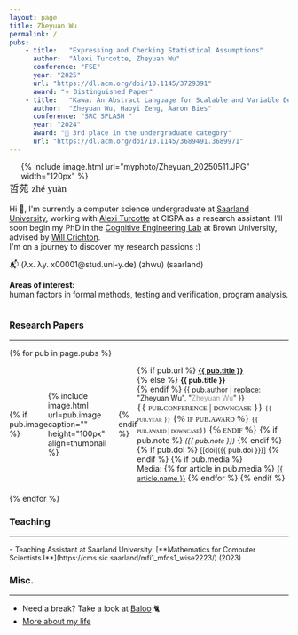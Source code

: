 ```yaml
---
layout: page
title: Zheyuan Wu
permalink: /
pubs:
    - title:   "Expressing and Checking Statistical Assumptions"
      author:  "Alexi Turcotte, Zheyuan Wu"
      conference: "FSE"
      year: "2025"
      url: "https://dl.acm.org/doi/10.1145/3729391"
      award: "⭐ Distinguished Paper"
    - title:   "Kawa: An Abstract Language for Scalable and Variable Detection of Spectre Vulnerabilities"
      author:  "Zheyuan Wu, Haoyi Zeng, Aaron Bies"
      conference: "SRC SPLASH "
      year: "2024"
      award: "🥉 3rd place in the undergraduate category"
      url: "https://dl.acm.org/doi/10.1145/3689491.3689971"
---
```


<div style="overflow: hidden; margin-bottom: 1em;">
  <div style="float: right; margin-left: 1.5em;">
    {% include image.html url="myphoto/Zheyuan_20250511.JPG" width="120px" %}
  </div>

  <p style="font-size: 1.1rem; margin-top: 0.2em;">
    <span lang="zh">哲苑</span>
    <span style="font-family: serif;">zhé yuàn</span>
  </p>

  <p>
    Hi 👋, I'm currently a computer science undergraduate at 
    <a href="https://saarland-informatics-campus.de/">Saarland University</a>, 
    working with <a href="https://reallytg.github.io/">Alexi Turcotte</a> at CISPA as a research assistant. 
    I'll soon begin my PhD in the <a href="https://cel.cs.brown.edu">Cog­ni­tive En­gi­neer­ing Lab</a> at Brown Uni­ver­si­ty, advised by <a href="https://willcrichton.net/">Will Crichton</a>.<br />
    I'm on a journey to discover my research passions :)
  </p>

  <p style="margin-top: 0.8em;">
    📬 (λx. λy. x00001@stud.uni-y.de) (zhwu) (saarland)
  </p>

  <p>
    <strong>Areas of interest:</strong><br />
    human factors in formal methods,
    testing and verification,
    program analysis.
  </p>
</div>



<!-- {% include image.html url="myphoto/Zheyuan_20250511.jpg" width="100px" align="right" %} -->

<!-- <p style="font-size: 1.1rem; margin-top: 0.5em;">
  <span lang="zh">哲苑</span> 
  <span style="font-family: serif;">zhé yuàn</span>
  <!-- /ʈʂɤˊ ɥœnˋ/ --> 

<!-- Hi 👋, I'm currently a computer science undergraduate at [Saarland University],
working with [Alexi Turcotte] at CISPA as a research assistant. 
I'll soon begin my PhD in [CEL Lab], advised by [Will Crichton]. <br />
I'm on a journey to discover my research passions :) -->


<!-- (λ<span style="color: brown;">x</span>. λ<span style="color: brown;">y</span>. <span style="color: brown;">x</span>00001@stud.uni-<span style="color: brown;">y</span>.de) (<span style="color: brown;">zhwu</span>) (<span style="color: brown;">saarland</span>) -->


<!-- ----
### Research Experence -->
### <span class="title-style"> Research Papers </span>
<hr class="title-line">


<!-- {% for pub in page.pubs %}
<div style="display: flex; align-items: center; margin-bottom: 20px;">
  {% if pub.image %}
    <div style="margin-right: 20px;">
      {% include image.html url=pub.image caption="" height="100px" align=thumbnail %}
    </div>
  {% endif %}
  <div>
    {% if pub.url %}
      <strong style="font-size: 0.9em;"><a href="{% if pub.internal %}{{pub.url | prepend: site.baseurl}}{% else %}{{pub.url}}{% endif %}">{{ pub.title }}</a></strong><br />
    {% else %}
      <strong style="font-size: 0.9em;">{{ pub.title }}</strong><br />
    {% endif %}
    <span style="font-size: 0.9em;">{{ pub.author }}</span><br />
    <i style="font-size: 0.9em;">{{ pub.conference }}</i><br />
    {% if pub.note %} <i style="font-size: 0.9em;">({{ pub.note }})</i> {% endif %} 
    <i style="font-size: 0.9em;">{{ pub.year }}</i>
    {% if pub.doi %} 
      <span style="font-size: 0.9em;">[[doi]({{ pub.doi }})]</span> 
    {% endif %}
    {% if pub.media %}
      <br />Media: 
      {% for article in pub.media %}
        <a href="{{ article.url }}" target="_blank" style="font-size: 0.9em;">{{ article.name }}</a>
      {% endfor %}
    {% endif %}
  </div>
</div>
{% endfor %} -->

{% for pub in page.pubs %}
<div style="display: flex; align-items: center; margin-bottom: 20px;">
  {% if pub.image %}
    <div style="margin-right: 20px;">
      {% include image.html url=pub.image caption="" height="100px" align=thumbnail %}
    </div>
  {% endif %}
  <div>
    {% if pub.url %}
      <strong style="font-size: 0.9em;"><a href="{% if pub.internal %}{{pub.url | prepend: site.baseurl}}{% else %}{{pub.url}}{% endif %}">{{ pub.title }}</a></strong><br />
    {% else %}
      <strong style="font-size: 0.9em;">{{ pub.title }}</strong><br />
    {% endif %}
    <span style="font-size: 0.9em;">{{ pub.author | replace: "Zheyuan Wu", "<span style='font-weight: normal; color: #999;'>Zheyuan Wu</span>" }}</span><br />
    <span style="font-family: Georgia, serif; font-variant: small-caps; font-size: 1.2em;">
      {{ pub.conference | downcase }}
      <span style="font-size: 0.75em;"> {{ pub.year }}</span>
      {% if pub.award %}
      <span style="font-size: 0.75em; color:rgb(0, 0, 0)"> {{ pub.award | downcase}}</span>
      {% endif %}
    </span>
    {% if pub.note %} <i style="font-size: 0.9em;">({{ pub.note }})</i> {% endif %} 
    {% if pub.doi %} 
      <span style="font-size: 0.9em;">[[doi]({{ pub.doi }})]</span> 
    {% endif %}
    {% if pub.media %}
      <br />Media: 
      {% for article in pub.media %}
        <a href="{{ article.url }}" target="_blank" style="font-size: 0.9em;">{{ article.name }}</a>
      {% endfor %}
    {% endif %}
  </div>
</div>
{% endfor %}
<!-- ---
### Teaching -->

### <span class="title-style">Teaching</span>
<hr class="title-line">
- <span style="font-size: 0.9em;"> Teaching Assistant at Saarland University: [**Mathematics for Computer Scientists I**](https://cms.sic.saarland/mfi1_mfcs1_wise2223/) (2023)</span><br />


### Misc.
<hr class="title-line">

- Need a break? Take a look at [Baloo](baloo.html) 🐈
- [More about my life](/misc/)



[Saarland University]: https://saarland-informatics-campus.de/
[Cog­ni­tive En­gi­neer­ing Lab]: https://cel.cs.brown.edu
[Will Crichton]: https://willcrichton.net/
[Alexi Turcotte]: https://reallytg.github.io/
